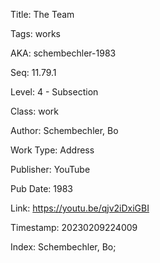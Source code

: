 Title:  The Team

Tags:   works

AKA:    schembechler-1983

Seq:    11.79.1

Level:  4 - Subsection

Class:  work

Author: Schembechler, Bo

Work Type: Address

Publisher: YouTube

Pub Date: 1983

Link:   https://youtu.be/qjv2iDxiGBI

Timestamp: 20230209224009

Index:  Schembechler, Bo; 

